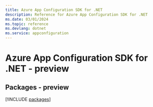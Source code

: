 ```yaml
---
title: Azure App Configuration SDK for .NET
description: Reference for Azure App Configuration SDK for .NET
ms.date: 03/01/2024
ms.topic: reference
ms.devlang: dotnet
ms.service: appconfiguration
---
```

# Azure App Configuration SDK for .NET - preview
## Packages - preview
[!INCLUDE [packages](app-configuration-index.md)]